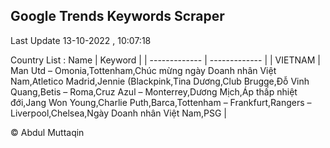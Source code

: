 

## Google Trends Keywords Scraper 
 
Last Update 13-10-2022 , 10:07:18

Country List :
 Name  | Keyword |
| ------------- | ------------- |
| VIETNAM | Man Utd – Omonia,Tottenham,Chúc mừng ngày Doanh nhân Việt Nam,Atletico Madrid,Jennie (Blackpink,Tina Dương,Club Brugge,Đỗ Vinh Quang,Betis – Roma,Cruz Azul – Monterrey,Dương Mịch,Áp thấp nhiệt đới,Jang Won Young,Charlie Puth,Barca,Tottenham – Frankfurt,Rangers – Liverpool,Chelsea,Ngày Doanh nhân Việt Nam,PSG |



© Abdul Muttaqin 
